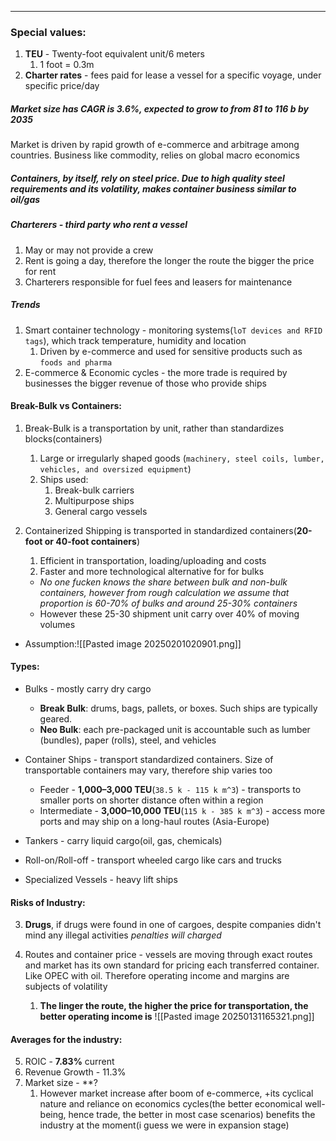 ***
### Special values:

1. **TEU** - Twenty-foot equivalent unit/6 meters 
	1. 1 foot = 0.3m
2. **Charter rates** - fees paid for lease a vessel for a specific voyage, under specific price/day 

##### Market size has CAGR is 3.6%, expected to grow to from 81 to 116 b by 2035 

Market is driven by rapid growth of e-commerce and arbitrage among countries. Business like commodity, relies on global macro economics 

##### Containers, by itself, rely on steel price. Due to high quality steel requirements and its volatility, makes container business similar to oil/gas

##### Charterers - third party who rent a vessel
1. May or may not provide a crew
2. Rent is going a day, therefore the longer the route the bigger the price for rent
3. Charterers responsible for fuel fees and leasers for maintenance 

##### Trends
1. Smart container technology - monitoring systems(`loT devices and RFID tags`), which track temperature, humidity and location 
	1. Driven by e-commerce and used for sensitive products such as `foods and pharma`
2. E-commerce & Economic cycles - the more trade is required by businesses the bigger revenue of those who provide ships
#### Break-Bulk vs Containers:
1. Break-Bulk is a transportation by unit, rather than standardizes blocks(containers)
	1. Large or irregularly shaped goods (`machinery, steel coils, lumber, vehicles, and oversized equipment`)
	2. Ships used: 
		1. Break-bulk carriers
		2. Multipurpose ships
		3. General cargo vessels

2. Containerized Shipping is transported in standardized containers(**20-foot or 40-foot containers**)
	1. Efficient in transportation, loading/uploading and costs
	2. Faster and more technological alternative for for bulks 
	* *No one fucken knows the share between bulk and non-bulk containers, however from rough calculation we assume that proportion is 60-70% of bulks and around 25-30% containers*
	* However these 25-30 shipment unit carry over 40% of moving volumes  
* Assumption:![[Pasted image 20250201020901.png]]

#### Types:
- Bulks - mostly carry dry cargo
	- **Break Bulk**: drums, bags, pallets, or boxes. Such ships are typically geared.
	- **Neo Bulk**: each pre-packaged unit is accountable such as lumber (bundles), paper (rolls), steel, and vehicles

- Container Ships - transport standardized containers. Size of transportable containers may vary, therefore ship varies too
	- Feeder - **1,000–3,000 TEU**(`38.5 k - 115 k m^3`) - transports to smaller ports on shorter distance often within a region 
	- Intermediate - **3,000–10,000 TEU**(`115 k - 385 k m^3`) - access more ports and may ship on a long-haul routes (Asia-Europe)

- Tankers - carry liquid cargo(oil, gas, chemicals)

- Roll-on/Roll-off - transport wheeled cargo like cars and trucks

- Specialized Vessels - heavy lift ships 
#### Risks of Industry:
3. **Drugs**, if drugs were found in one of cargoes, despite companies didn't mind any illegal activities *penalties will charged*

4. Routes and container price - vessels are moving through exact routes and market has its own standard for pricing each transferred container. Like OPEC with oil. Therefore operating income and margins are subjects of volatility 
	1. **The linger the route, the higher the price for transportation, the better operating income is**
![[Pasted image 20250131165321.png]]

#### Averages for the industry:
5. ROIC - **7.83%** current 
6. Revenue Growth - 11.3%
7. Market size - **?
	1. However market increase after boom of e-commerce, +its cyclical nature and reliance on economics cycles(the better economical well-being, hence trade, the better in most case scenarios) benefits the industry at the moment(i guess we were in expansion stage)
